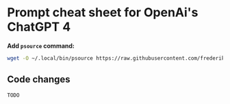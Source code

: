# Prompt cheat sheet for OpenAi's ChatGPT 4
**Add `psource` command:**
```bash
wget -O ~/.local/bin/psource https://raw.githubusercontent.com/frederikstroem/prompt-cheat-sheet/main/psource.py && chmod +x ~/.local/bin/psource
```

## Code changes
```plaintext
TODO
```
